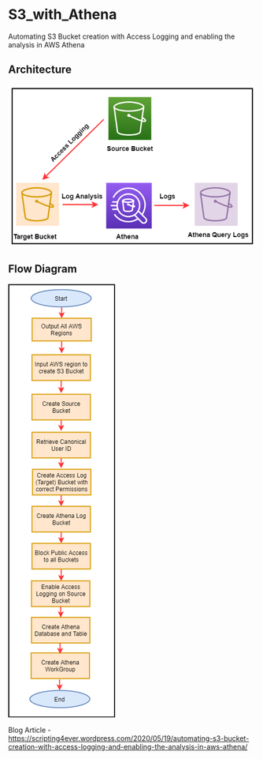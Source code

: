 # S3_with_Athena
Automating S3 Bucket creation with Access Logging and enabling the analysis in AWS Athena

Architecture
-------------

![alt text](https://github.com/kujalk/S3_with_Athena/blob/master/Architecture.PNG)

Flow Diagram
-------------

![alt text](https://github.com/kujalk/S3_with_Athena/blob/master/Flow%20Chart.png)

Blog Article - https://scripting4ever.wordpress.com/2020/05/19/automating-s3-bucket-creation-with-access-logging-and-enabling-the-analysis-in-aws-athena/
